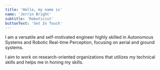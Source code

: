```yaml
---
title: 'Hello, my name is'
name: 'Jerrin Bright'
subtitle: 'Roboticist'
buttonText: 'Get In Touch'
---
```


I am a versatile and self-motivated engineer highly skilled in Autonomous Systems and Robotic Real-time Perception, focusing on aerial and ground systems. 

I aim to work on research-oriented organizations that utilizes my technical skills and helps me in honing my skills. 
